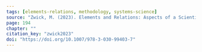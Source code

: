 ```yaml
---
tags: [elements-relations, methodology, systems-science]
source: "Zwick, M. (2023). Elements and Relations: Aspects of a Scientific Metaphysics (Vol. 35). Springer International Publishing."
page: 194
chapter: ""
citation_key: "zwick2023"
doi: "https://doi.org/10.1007/978-3-030-99403-7"
---
```


